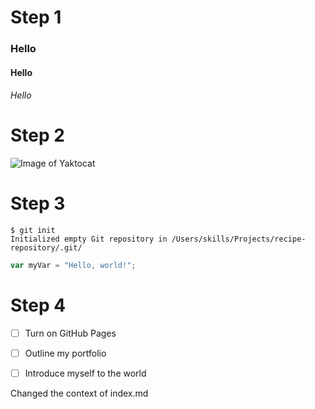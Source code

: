 # Step 1

### Hello
#### Hello
###### Hello



# Step 2
![Image of Yaktocat](https://octodex.github.com/images/yaktocat.png)




# Step 3
```
$ git init
Initialized empty Git repository in /Users/skills/Projects/recipe-repository/.git/
```

``` javascript
var myVar = "Hello, world!";
```

# Step 4
- [ ] Turn on GitHub Pages
- [ ] Outline my portfolio
- [ ] Introduce myself to the world


Changed the context of index.md
